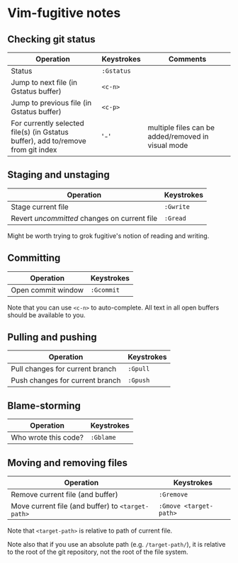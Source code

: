 # Vim-fugitive notes

## Checking git status

Operation | Keystrokes | Comments
--------- | ---------- | --------
Status | `:Gstatus` |
Jump to next file (in Gstatus buffer) | `<c-n>`
Jump to previous file (in Gstatus buffer) | `<c-p>`
For currently selected file(s) (in Gstatus buffer), add to/remove from git index | '-' | multiple files can be added/removed in visual mode

## Staging and unstaging

Operation | Keystrokes
--------- | ----------
Stage current file | `:Gwrite`
Revert *uncommitted* changes on current file | `:Gread`

Might be worth trying to grok fugitive's notion of reading and writing.

## Committing

Operation | Keystrokes
--------- | ----------
Open commit window | `:Gcommit`

Note that you can use `<c-n>` to auto-complete.  All text in all open buffers should be available to you.

## Pulling and pushing

Operation | Keystrokes
--------- | ----------
Pull changes for current branch | `:Gpull`
Push changes for current branch | `:Gpush`

## Blame-storming

Operation | Keystrokes
--------- | ----------
Who wrote this code? | `:Gblame`

## Moving and removing files

Operation | Keystrokes
--------- | ----------
Remove current file (and buffer) | `:Gremove`
Move current file (and buffer) to `<target-path>` | `:Gmove <target-path>`

Note that `<target-path>` is relative to path of current file.

Note also that if you use an absolute path (e.g. `/target-path/`), it is relative to the root of the git repository, not the root of the file system.

